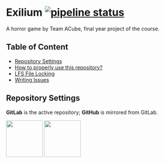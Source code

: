 # Exilium [![pipeline status](https://gitlab.com/TeamACube/Exilium/badges/master/pipeline.svg)](https://gitlab.com/TeamACube/Exilium/commits/master)
A horror game by Team ACube, final year project of the course.

## Table of Content
* [Repository Settings](https://gitlab.com/TeamACube/Exilium/blob/master/README.md#repository-settings)
* [How to properly use this repository?](https://gitlab.com/TeamACube/Exilium/blob/master/README.md#how-to-properly-use-this-repository)
* [LFS File Locking](https://gitlab.com/TeamACube/Exilium/blob/master/README.md#lfs-file-locking)
* [Writing Issues](https://gitlab.com/TeamACube/Exilium/blob/master/README.md#writing-issues)

## Repository Settings
**GitLab** is the active repository; **GitHub** is mirrored from GitLab.

[<img src="https://drive.google.com/uc?export=download&id=1iHP-Mri5FMRWEY3OYEb_NG60TKcbB_V2" width="100" height="100" />](https://gitlab.com/TeamACube/Exilium)
[<img src="https://drive.google.com/uc?export=download&id=1Qjvn1wirQhzU-hQbYoD6x8cJMEvqcwRS" width="100" height="100" />](https://github.com/TeamSuperSmash/Exilium)
